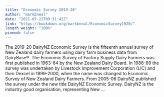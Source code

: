 ```yaml
---
title: "Economic Survey 2019-20"
author: "markbneal"
date: "2021-07-22T09:31:42Z"
link: "https://bookdown.org/markbneal/EconomicSurvey1920/"
length_weight: "100%"
pinned: false
---
```


The 2019-20 DairyNZ Economic Survey is the fifteenth annual survey of New Zealand dairy farmers using dairy farm business data from DairyBase®. The Economic Survey of Factory Supply Dairy Farmers was first published in 1963-64 by the New Zealand Dairy Board. In 1988-89 the survey was undertaken by Livestock Improvement Corporation (LIC) and then Dexcel in 1999-2000, when the name was changed to Economic Survey of New Zealand Dairy Farmers. From 2005-06 DairyNZ published the survey under the new title DairyNZ Economic Survey. DairyNZ is the industry good organisation, representing New ...
